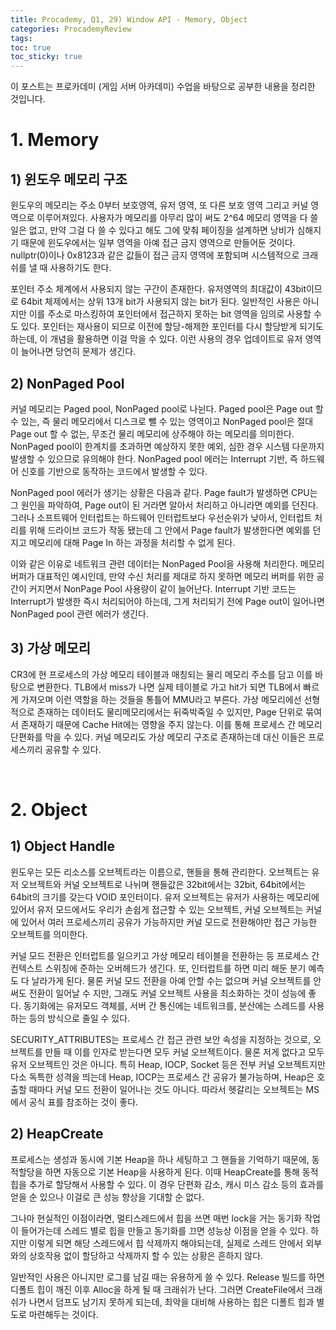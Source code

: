 ```yaml
---
title: Procademy, Q1, 29) Window API - Memory, Object
categories: ProcademyReview
tags: 
toc: true
toc_sticky: true
---
```


이 포스트는 프로카데미 (게임 서버 아카데미) 수업을 바탕으로 공부한 내용을 정리한 것입니다. 

# **1. Memory**

## **1) 윈도우 메모리 구조**

윈도우의 메모리는 주소 0부터 보호영역, 유저 영역, 또 다른 보호 영역 그리고 커널 영역으로 이루어져있다. 사용자가 메모리를 아무리 많이 써도 2^64 메모리 영역을 다 쓸 일은 없고, 만약 그걸 다 쓸 수 있다고 해도 그에 맞춰 페이징을 설계하면 낭비가 심해지기 때문에 윈도우에서는 일부 영역을 아예 접근 금지 영역으로 만들어둔 것이다. nullptr(0)이나 0x8123과 같은 값들이 접근 금지 영역에 포함되며 시스템적으로 크래쉬를 낼 때 사용하기도 한다. 

포인터 주소 체계에서 사용되지 않는 구간이 존재한다. 유저영역의 최대값이 43bit이므로 64bit 체제에서는 상위 13개 bit가 사용되지 않는 bit가 된다. 일반적인 사용은 아니지만 이를 주소로 마스킹하여 포인터에서 접근하지 못하는 bit 영역을 임의로 사용할 수도 있다. 포인터는 재사용이 되므로 이전에 할당-해제한 포인터를 다시 할당받게 되기도 하는데, 이 개념을 활용하면 이걸 막을 수 있다. 이런 사용의 경우 업데이트로 유저 영역이 늘어나면 당연히 문제가 생긴다. 

## **2) NonPaged Pool**

커널 메모리는 Paged pool, NonPaged pool로 나뉜다. Paged pool은 Page out 할 수 있는, 즉 물리 메모리에서 디스크로 뺄 수 있는 영역이고 NonPaged pool은 절대 Page out 할 수 없는, 무조건 물리 메모리에 상주해야 하는 메모리를 의미한다. NonPaged pool이 한계치를 초과하면 예상하지 못한 예외, 심한 경우 시스템 다운까지 발생할 수 있으므로 유의해야 한다. NonPaged pool 에러는 Interrupt 기반, 즉 하드웨어 신호를 기반으로 동작하는 코드에서 발생할 수 있다. 

NonPaged pool 에러가 생기는 상황은 다음과 같다. Page fault가 발생하면 CPU는 그 원인을 파악하여, Page out이 된 거라면 알아서 처리하고 아니라면 예외를 던진다. 그러나 소프트웨어 인터럽트는 하드웨어 인터럽트보다 우선순위가 낮아서, 인터럽트 처리를 위해 드라이브 코드가 작동 됐는데 그 안에서 Page fault가 발생한다면 예외를 던지고 메모리에 대해 Page In 하는 과정을 처리할 수 없게 된다. 

이와 같은 이유로 네트워크 관련 데이터는 NonPaged Pool을 사용해 처리한다. 메모리 버퍼가 대표적인 예시인데, 만약 수신 처리를 제대로 하지 못하면 메모리 버퍼를 위한 공간이 커지면서 NonPage Pool 사용량이 같이 늘어난다. Interrupt 기반 코드는 Interrupt가 발생한 즉시 처리되어야 하는데, 그게 처리되기 전에 Page out이 일어나면 NonPaged pool 관련 에러가 생긴다. 


## **3) 가상 메모리**

CR3에 현 프로세스의 가상 메모리 테이블과 매칭되는 물리 메모리 주소를 담고 이를 바탕으로 변환한다. TLB에서 miss가 나면 실제 테이블로 가고 hit가 되면 TLB에서 빠르게 가져오며 이런 역할을 하는 것들을 통틀어 MMU라고 부른다. 가상 메모리에선 선형적으로 존재하는 데이터도 물리메모리에서는 뒤죽박죽일 수 있지만, Page 단위로 묶여서 존재하기 때문에 Cache Hit에는 영향을 주지 않는다. 이를 통해 프로세스 간 메모리 단편화를 막을 수 있다. 커널 메모리도 가상 메모리 구조로 존재하는데 대신 이들은 프로세스끼리 공유할 수 있다. 

<br/>

# **2. Object**

## **1) Object Handle**

윈도우는 모든 리소스를 오브젝트라는 이름으로, 핸들을 통해 관리한다. 오브젝트는 유저 오브젝트와 커널 오브젝트로 나뉘며 핸들값은 32bit에서는 32bit, 64bit에서는 64bit의 크기를 갖는다 VOID 포인터이다. 유저 오브젝트는 유저가 사용하는 메모리에 있어서 유저 모드에서도 우리가 손쉽게 접근할 수 있는 오브젝트, 커널 오브젝트는 커널에 있어서 여러 프로세스끼리 공유가 가능하지만 커널 모드로 전환해야만 접근 가능한 오브젝트를 의미한다. 

커널 모드 전환은 인터럽트를 일으키고 가상 메모리 테이블을 전환하는 등 프로세스 간 컨텍스트 스위칭에 준하는 오버헤드가 생긴다. 또, 인터럽트를 하면 미리 해둔 분기 예측도 다 날라가게 된다. 물론 커널 모드 전환을 아예 안할 수는 없으며 커널 오브젝트를 안써도 전환이 일어날 수 지만, 그래도 커널 오브젝트 사용을 최소화하는 것이 성능에 좋다. 동기화에는 유저모드 객체를, 서버 간 통신에는 네트워크를, 분산에는 스레드를 사용하는 등의 방식으로 줄일 수 있다. 

SECURITY_ATTRIBUTES는 프로세스 간 접근 관련 보안 속성을 지정하는 것으로, 오브젝트를 만들 때 이를 인자로 받는다면 모두 커널 오브젝트이다. 물론 저게 없다고 모두 유저 오브젝트인 것은 아니다. 특히 Heap, IOCP, Socket 등은 전부 커널 오브젝트지만 다소 독특한 성격을 띄는데 Heap, IOCP는 프로세스 간 공유가 불가능하며, Heap은 호출할 때마다 커널 모드 전환이 일어나는 것도 아니다. 따라서 헷갈리는 오브젝트는 MS에서 공식 표를 참조하는 것이 좋다.

## **2) HeapCreate**

프로세스는 생성과 동시에 기본 Heap을 하나 세팅하고 그 핸들을 기억하기 때문에, 동적할당을 하면 자동으로 기본 Heap을 사용하게 된다. 이때 HeapCreate를 통해 동적 힙을 추가로 할당해서 사용할 수 있다. 이 경우 단편화 감소, 캐시 미스 감소 등의 효과를 얻을 순 있으나 이걸로 큰 성능 향상을 기대할 순 없다. 

그나마 현실적인 이점이라면, 멀티스레드에서 힙을 쓰면 매번 lock을 거는 동기화 작업이 들어가는데 스레드 별로 힙을 만들고 동기화를 끄면 성능상 이점을 얻을 수 있다. 하지만 이렇게 되면 해당 스레드에서 힙 삭제까지 해야되는데, 실제로 스레드 안에서 외부와의 상호작용 없이 할당하고 삭제까지 할 수 있는 상황은 흔하지 않다.

일반적인 사용은 아니지만 로그를 남길 때는 유용하게 쓸 수 있다. Release 빌드를 하면 디폴트 힙이 깨진 이후 Alloc을 하게 될 때 크래쉬가 난다. 그러면 CreateFile에서 크래쉬가 나면서 덤프도 남기지 못하게 되는데, 최악을 대비해 사용하는 힙은 디폴트 힙과 별도로 마련해두는 것이다.
